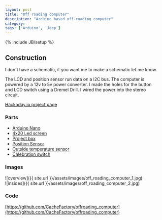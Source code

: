 ```yaml
---
layout: post
title: "Off roading computer"
description: "Arduino based off-roading computer"
category: 
tags: ['Arduino', 'Jeep']
---
```

{% include JB/setup %}

## Construction

I don't have a schematic, if you want me to make a schematic let me know.

The LCD and position sensor run data on a I2C bus. The computer is powered by a 12v to 5v power converter. I made the holes for the button and LCD switch using a Dremel Drill. I wired the power into the stereo circuit. 

[Hackaday.io project page](https://hackaday.io/project/8047-jeep-offroading-computer)

### Parts

- [Arduino Nano](http://www.amazon.com/gp/product/B00761NDHI/ref=as_li_tl?ie=UTF8&camp=1789&creative=390957&linkCode=as2)
- [4x20 Led screen](http://www.amazon.com/gp/product/B00GZ6GK7A/ref=as_li_tl?ie=UTF8&camp=1789&creative=390957&linkCode=as2)
- [Project box](http://www.amazon.com/gp/product/B0002BENMI/ref=as_li_tl?ie=UTF8&camp=1789&creative=390957&linkCode=as2)
- [Position Sensor](http://www.adafruit.com/products/1604)
- [Outside temperature sensor](http://www.amazon.com/gp/product/B008HODWBU/ref=as_li_tl?ie=UTF8&camp=1789&creative=390957&linkCode=as2)
- [Calebration switch](http://www.amazon.com/gp/product/B00M7PRTHI/ref=as_li_tl?ie=UTF8&camp=1789&creative=390957&linkCode=as2)

### Images

![overview]({{ site.url }}/assets/images/off_roading_computer_1.jpg)
<br/>
![insides]({{ site.url }}/assets/images/off_roading_computer_2.jpg)

### Code

[https://github.com/CacheFactory/offroading_computer](https://github.com/CacheFactory/offroading_computer)